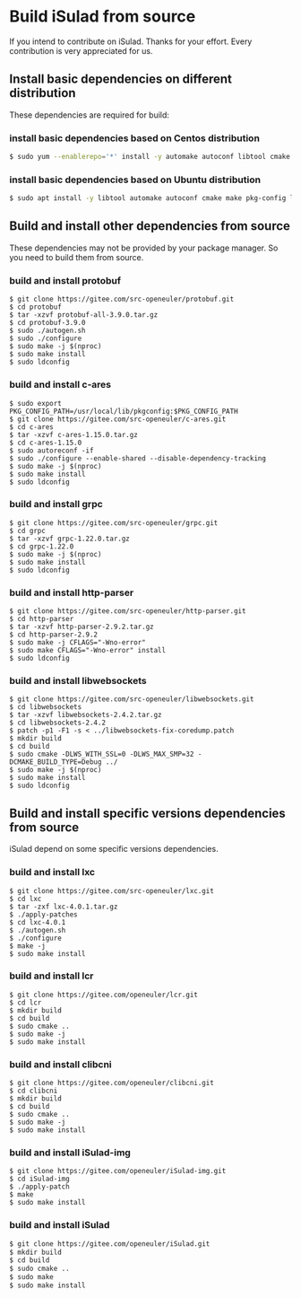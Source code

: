 # Build iSulad from source

If you intend to contribute on iSulad. Thanks for your effort. Every contribution is very appreciated for us.

## Install basic dependencies on different distribution

These dependencies are required for build:

### install basic dependencies based on Centos distribution
```sh
$ sudo yum --enablerepo='*' install -y automake autoconf libtool cmake make libcap libcap-devel libselinux libselinux-devel libseccomp libseccomp-devel yajl-devel git libcgroup tar python3 python3-pip device-mapper-devel libarchive libarchive-devel libcurl-devel zlib-devel glibc-headers openssl-devel gcc gcc-c++ systemd-devel systemd-libs golang libtar libtar-devel
```

### install basic dependencies based on Ubuntu distribution
```sh
$ sudo apt install -y libtool automake autoconf cmake make pkg-config libyajl-dev zlib1g-dev libselinux libselinux-devel libseccomp libseccomp-dev libcap-dev libsystemd-dev git libcurl4-gnutls-dev openssl libdevmapper-dev golang python3 libtar libtar-dev
```

## Build and install other dependencies from source
These dependencies may not be provided by your package manager. So you need to build them from source.

### build and install protobuf
```
$ git clone https://gitee.com/src-openeuler/protobuf.git
$ cd protobuf
$ tar -xzvf protobuf-all-3.9.0.tar.gz
$ cd protobuf-3.9.0
$ sudo ./autogen.sh
$ sudo ./configure
$ sudo make -j $(nproc)
$ sudo make install
$ sudo ldconfig
```

### build and install c-ares
```
$ sudo export PKG_CONFIG_PATH=/usr/local/lib/pkgconfig:$PKG_CONFIG_PATH
$ git clone https://gitee.com/src-openeuler/c-ares.git
$ cd c-ares
$ tar -xzvf c-ares-1.15.0.tar.gz
$ cd c-ares-1.15.0
$ sudo autoreconf -if
$ sudo ./configure --enable-shared --disable-dependency-tracking
$ sudo make -j $(nproc)
$ sudo make install
$ sudo ldconfig
```

### build and install grpc
```
$ git clone https://gitee.com/src-openeuler/grpc.git
$ cd grpc
$ tar -xzvf grpc-1.22.0.tar.gz
$ cd grpc-1.22.0
$ sudo make -j $(nproc)
$ sudo make install
$ sudo ldconfig
```

### build and install http-parser
```
$ git clone https://gitee.com/src-openeuler/http-parser.git
$ cd http-parser
$ tar -xzvf http-parser-2.9.2.tar.gz
$ cd http-parser-2.9.2
$ sudo make -j CFLAGS="-Wno-error"
$ sudo make CFLAGS="-Wno-error" install
$ sudo ldconfig
```

### build and install libwebsockets
```
$ git clone https://gitee.com/src-openeuler/libwebsockets.git
$ cd libwebsockets
$ tar -xzvf libwebsockets-2.4.2.tar.gz
$ cd libwebsockets-2.4.2
$ patch -p1 -F1 -s < ../libwebsockets-fix-coredump.patch
$ mkdir build
$ cd build
$ sudo cmake -DLWS_WITH_SSL=0 -DLWS_MAX_SMP=32 -DCMAKE_BUILD_TYPE=Debug ../
$ sudo make -j $(nproc)
$ sudo make install
$ sudo ldconfig
```

## Build and install specific versions dependencies from source 
iSulad depend on some specific versions dependencies.

### build and install lxc
```
$ git clone https://gitee.com/src-openeuler/lxc.git
$ cd lxc
$ tar -zxf lxc-4.0.1.tar.gz
$ ./apply-patches
$ cd lxc-4.0.1
$ ./autogen.sh
$ ./configure
$ make -j
$ sudo make install
```

### build and install lcr
```
$ git clone https://gitee.com/openeuler/lcr.git
$ cd lcr
$ mkdir build
$ cd build
$ sudo cmake ..
$ sudo make -j
$ sudo make install
```

### build and install clibcni
```
$ git clone https://gitee.com/openeuler/clibcni.git
$ cd clibcni
$ mkdir build
$ cd build
$ sudo cmake ..
$ sudo make -j
$ sudo make install
```

### build and install iSulad-img
```
$ git clone https://gitee.com/openeuler/iSulad-img.git
$ cd iSulad-img
$ ./apply-patch
$ make
$ sudo make install
```

### build and install iSulad
```sh
$ git clone https://gitee.com/openeuler/iSulad.git
$ mkdir build
$ cd build
$ sudo cmake ..
$ sudo make
$ sudo make install
```
